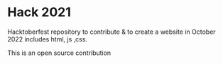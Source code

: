 # Hack 2021

Hacktoberfest repository to contribute & to create a website in October 2022 includes html, js ,css. 

This is an open source contribution
